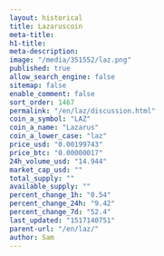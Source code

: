 ```yaml
---
layout: historical
title: Lazaruscoin
meta-title: 
h1-title: 
meta-description: 
image: "/media/351552/laz.png"
published: true
allow_search_engine: false
sitemap: false
enable_comment: false
sort_order: 1467
permalink: "/en/laz/discussion.html"
coin_a_symbol: "LAZ"
coin_a_name: "Lazarus"
coin_a_lower_case: "laz"
price_usd: "0.00199743"
price_btc: "0.00000017"
24h_volume_usd: "14.944"
market_cap_usd: ""
total_supply: ""
available_supply: ""
percent_change_1h: "0.54"
percent_change_24h: "9.42"
percent_change_7d: "52.4"
last_updated: "1517140751"
parent-url: "/en/laz/"
author: Sam
---
```


